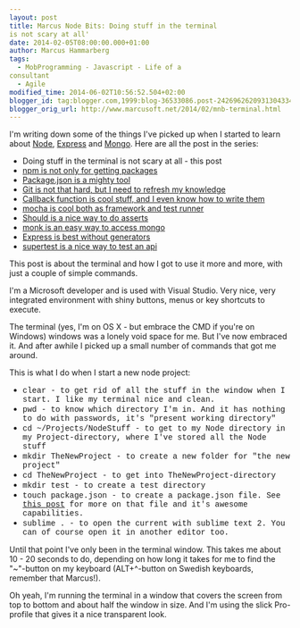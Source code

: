 ```yaml
---
layout: post
title: Marcus Node Bits: Doing stuff in the terminal
is not scary at all'
date: 2014-02-05T08:00:00.000+01:00
author: Marcus Hammarberg
tags:
  - MobProgramming - Javascript - Life of a
consultant
  - Agile
modified_time: 2014-06-02T10:56:52.504+02:00
blogger_id: tag:blogger.com,1999:blog-36533086.post-2426962620931304334
blogger_orig_url: http://www.marcusoft.net/2014/02/mnb-terminal.html
---
```



<div dir="ltr" style="text-align: left;" trbidi="on">

I'm writing down some of the things I've picked up when I started to
learn
about <a href="http://nodejs.org/" target="_blank">Node</a>, <a href="http://expressjs.com/" target="_blank">Express</a> and <a href="http://www.mongodb.org/" target="_blank">Mongo</a>.
Here are all the post in the series:

-   Doing stuff in the terminal is not scary at all - this post
-   <a href="http://www.marcusoft.net/2014/02/mnb-npm.html"
    target="_blank">npm is not only for getting packages</a>
-   <a href="http://www.marcusoft.net/2014/02/mnb-packagejson.html"
    target="_blank">Package.json is a mighty tool</a>
-   <a href="http://www.marcusoft.net/2014/02/mnb-git.html"
    target="_blank">Git is not that hard, but I need to refresh my
    knowledge</a>
-   <a href="http://www.marcusoft.net/2014/02/mnb-callbacks.html"
    target="_blank">Callback function is cool stuff, and I even know how to
    write them</a>
-   <span
    style="color: #0000ee; text-decoration: underline;"><a href="http://www.marcusoft.net/2014/02/mnb-mocha.html"
    target="_blank">mocha is cool both as framework and test runner</a>
-   <a href="http://www.marcusoft.net/2014/02/mnb-should.html"
    target="_blank">Should is a nice way to do asserts</a> 
-   <a href="http://www.marcusoft.net/2014/02/mnb-monk.html"
    target="_blank">monk is an easy way to access mongo</a>
-   <a href="http://www.marcusoft.net/2014/02/mnb-express.html"
    target="_blank">Express is best without generators</a>
-   <a href="http://www.marcusoft.net/2014/02/mnb-supertest.html"
    target="_blank">supertest is a nice way to test an api</a>

This post is about the terminal and how I got to use it more and more,
with just a couple of simple commands.

I'm a Microsoft developer and is used with Visual
Studio. Very nice, very integrated environment with shiny buttons, menus
or key shortcuts to execute.

The terminal (yes, I'm on OS X - but embrace the CMD if you're on
Windows) windows was a lonely void space for me. But I've now embraced
it. And after awhile I picked up a small number of commands that got me
around.

This is what I do when I start a new node project:


-   <span
    style="font-family: Courier New, Courier, monospace;">clear -
    to get rid of all the stuff in the window when I start. I like my
    terminal nice and clean. 
-   <span
    style="font-family: Courier New, Courier, monospace;">pwd -
    to know which directory I'm in. And it has nothing to do with
    passwords, it's "present working directory"
-   <span style="font-family: Courier New, Courier, monospace;">cd
    \~/Projects/NodeStuff - to get to my Node directory in my
    Project-directory, where I've stored all the Node stuff
-   <span style="font-family: Courier New, Courier, monospace;">mkdir
    TheNewProject - to create a new folder for "the new project"
-   <span style="font-family: Courier New, Courier, monospace;">cd
    TheNewProject - to get into TheNewProject-directory
-   <span style="font-family: Courier New, Courier, monospace;">mkdir
    test - to create a test directory
-   <span style="font-family: Courier New, Courier, monospace;">touch
    package.json - to create a package.json file. See
    <a href="http://www.marcusoft.net/2014/02/mnb-packagejson.html"
    target="_blank">this post</a> for more on that file and it's awesome
    capabilities. 
-   <span style="font-family: Courier New, Courier, monospace;">sublime
    . - to open the current with sublime text 2. You can of
    course open it in another editor too.  


Until that point I've only been in the terminal window. This takes me
about 10 - 20 seconds to do, depending on how long it takes for me to
find the "\~"-button on my keyboard (ALT+^-button on Swedish keyboards,
remember that Marcus!).

Oh yeah, I'm running the terminal in a window that covers the screen
from top to bottom and about half the window in size. And I'm using the
slick Pro-profile that gives it a nice transparent look. 

</div>
